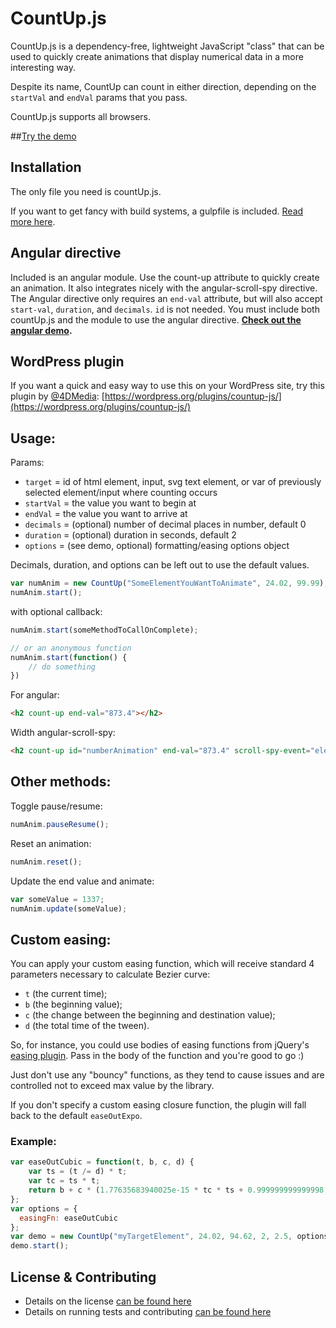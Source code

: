 # CountUp.js
CountUp.js is a dependency-free, lightweight JavaScript "class" that can be used to quickly create animations that display numerical data in a more interesting way.

Despite its name, CountUp can count in either direction, depending on the `startVal` and `endVal` params that you pass.

CountUp.js supports all browsers.

##[Try the demo](http://inorganik.github.io/countUp.js)

## Installation

The only file you need is countUp.js.

If you want to get fancy with build systems, a gulpfile is included. [Read more here](contributing.md).

## Angular directive
Included is an angular module. Use the count-up attribute to quickly create an animation. It also integrates nicely with the angular-scroll-spy directive. The Angular directive only requires an `end-val` attribute, but will also accept `start-val`, `duration`, and `decimals`. `id` is not needed. You must include both countUp.js and the module to use the angular directive. **[Check out the angular demo](http://inorganik.github.io/angular-scroll-spy).**

## WordPress plugin
If you want a quick and easy way to use this on your WordPress site, try this plugin by [@4DMedia](https://twitter.com/4dMedia): [https://wordpress.org/plugins/countup-js/](https://wordpress.org/plugins/countup-js/)

## Usage:
Params:
- `target` = id of html element, input, svg text element, or var of previously selected element/input where counting occurs
- `startVal` = the value you want to begin at
- `endVal` = the value you want to arrive at
- `decimals` = (optional) number of decimal places in number, default 0
- `duration` = (optional) duration in seconds, default 2
- `options` = (see demo, optional) formatting/easing options object

Decimals, duration, and options can be left out to use the default values.

```js
var numAnim = new CountUp("SomeElementYouWantToAnimate", 24.02, 99.99);
numAnim.start();
```

with optional callback:

```js
numAnim.start(someMethodToCallOnComplete);

// or an anonymous function
numAnim.start(function() {
    // do something
})
```
For angular:
```html
<h2 count-up end-val="873.4"></h2>
```
Width angular-scroll-spy:
```html
<h2 count-up id="numberAnimation" end-val="873.4" scroll-spy-event="elementFirstScrolledIntoView" scroll-spy></h2>
```

## Other methods:
Toggle pause/resume:

```js
numAnim.pauseResume();
```

Reset an animation:

```js
numAnim.reset();
```

Update the end value and animate:

```js
var someValue = 1337;
numAnim.update(someValue);
```

## Custom easing:

You can apply your custom easing function, which will receive standard 4 parameters necessary
to calculate Bezier curve:

- `t` (the current time);
- `b` (the beginning value);
- `c` (the change between the beginning and destination value);
- `d` (the total time of the tween).

So, for instance, you could use bodies of easing functions from jQuery's [easing plugin](http://gsgd.co.uk/sandbox/jquery/easing/).
Pass in the body of the function and you're good to go :)

Just don't use any "bouncy" functions, as they tend to cause issues and are controlled not to exceed max value by the library.

If you don't specify a custom easing closure function, the plugin will fall back to the default `easeOutExpo`.

### Example:

```js
var easeOutCubic = function(t, b, c, d) {
    var ts = (t /= d) * t;
    var tc = ts * t;
    return b + c * (1.77635683940025e-15 * tc * ts + 0.999999999999998 * tc + -3 * ts + 3 * t);
};
var options = {
  easingFn: easeOutCubic
};
var demo = new CountUp("myTargetElement", 24.02, 94.62, 2, 2.5, options);
demo.start();
```


## License & Contributing
- Details on the license [can be found here](LICENSE.md)
- Details on running tests and contributing [can be found here](contributing.md)
